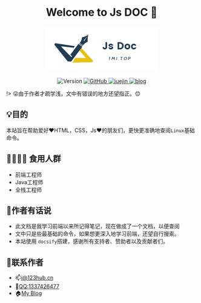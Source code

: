 <h1 align="center">Welcome to Js DOC 👋</h1>
<p align="center">
  <a href="https://js.1mi.top">
    <img alt="linuxDoc" src="/media/logo.jpg">
  </a>
</p>
<p align="center">
  <img alt="Version" src="https://img.shields.io/badge/version-0.1.0-blue.svg?cacheSeconds=2592000" />
   <a href="https://github.com/Aye-hub/1mi?icon=github&color=4ab8a1">
    <img alt="GitHub" src="https://img.shields.io/badge/github-Aye--Hub-red" target="_blank" />
  </a>
  <a href='https://juejin.im/user/5d424a9a51882530e241ff83' target="_blank" alt='travis ci'>
  <img alt='juejin' src='https://img.shields.io/badge/%E6%8E%98%E9%87%91-%E9%98%BF%E4%B8%9A-blue'>
  </a>
   <a href='https://www.lvzhenye.club' target="_blank" alt='travis ci'>
  <img alt='blog' src='https://img.shields.io/badge/blog-%E9%98%BF%E4%B8%9AHub-yellowgreen'>
  </a>
</p>

!> :stuck_out_tongue_winking_eye:由于作者才疏学浅，文中有错误的地方还望指正。😊

## 💡目的
本站旨在帮助爱好:heart:HTML，CSS，Js:heart:的朋友们，更快更准确地查阅`Linux`基础命令。

## 👨‍👨‍👦‍👦  食用人群
- 前端工程师
- Java工程师
- 全栈工程师

## 🎺作者有话说
- 此文档是我学习前端以来所记得笔记，现在做成了一个文档，以便查阅
- 文中只是些最基础的命令，如果想更深入地学习前端，还望自行搜索。
- 本站使用 `docsify`搭建，感谢所有支持者、赞助者以及贡献者们。

## 🤙联系作者
* 📫[i@123hub.cn](mailto:i@123hub.cn)
* :iphone:[QQ:1337426477](http://wpa.qq.com/msgrd?v=3&uin=1337426477&site=qq&menu=yes)
* 🏠[My Blog](https://www.lvzhenye.club)